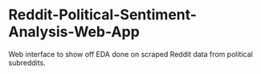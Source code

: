 # Reddit-Political-Sentiment-Analysis-Web-App
Web interface to show off EDA done on scraped Reddit data from political subreddits.
